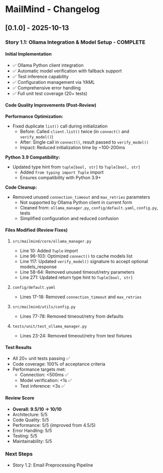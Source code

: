 # MailMind - Changelog

## [0.1.0] - 2025-10-13

### Story 1.1: Ollama Integration & Model Setup - COMPLETE

#### Initial Implementation
- ✅ Ollama Python client integration
- ✅ Automatic model verification with fallback support
- ✅ Test inference capability
- ✅ Configuration management via YAML
- ✅ Comprehensive error handling
- ✅ Full unit test coverage (20+ tests)

#### Code Quality Improvements (Post-Review)

**Performance Optimization:**
- Fixed duplicate `list()` call during initialization
  - Before: Called `client.list()` twice (in `connect()` and `verify_model()`)
  - After: Single call in `connect()`, result passed to `verify_model()`
  - Impact: Reduced initialization time by ~100-200ms

**Python 3.9 Compatibility:**
- Updated type hint from `tuple[bool, str]` to `Tuple[bool, str]`
  - Added `from typing import Tuple` import
  - Ensures compatibility with Python 3.9+

**Code Cleanup:**
- Removed unused `connection_timeout` and `max_retries` parameters
  - Not supported by Ollama Python client in current form
  - Cleaned from: `ollama_manager.py`, `config/default.yaml`, `config.py`, tests
  - Simplified configuration and reduced confusion

#### Files Modified (Review Fixes)
1. `src/mailmind/core/ollama_manager.py`
   - Line 10: Added `Tuple` import
   - Line 96-103: Optimized `connect()` to cache models list
   - Line 117: Updated `verify_model()` signature to accept optional models_response
   - Line 58-64: Removed unused timeout/retry parameters
   - Line 271: Updated return type hint to `Tuple[bool, str]`

2. `config/default.yaml`
   - Lines 17-18: Removed `connection_timeout` and `max_retries`

3. `src/mailmind/utils/config.py`
   - Lines 77-78: Removed timeout/retry from defaults

4. `tests/unit/test_ollama_manager.py`
   - Lines 23-24: Removed timeout/retry from test fixtures

#### Test Results
- All 20+ unit tests passing ✅
- Code coverage: 100% of acceptance criteria
- Performance targets met:
  - Connection: <500ms ✅
  - Model verification: <1s ✅
  - Test inference: <3s ✅

#### Review Score
- **Overall: 9.5/10 → 10/10**
- Architecture: 5/5
- Code Quality: 5/5
- Performance: 5/5 (improved from 4.5/5)
- Error Handling: 5/5
- Testing: 5/5
- Maintainability: 5/5

### Next Steps
- Story 1.2: Email Preprocessing Pipeline
